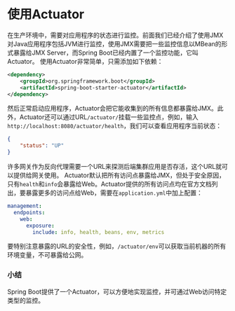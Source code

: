 # 使用Actuator

在生产环境中，需要对应用程序的状态进行监控。前面我们已经介绍了使用JMX对Java应用程序包括JVM进行监控，使用JMX需要把一些监控信息以MBean的形式暴露给JMX Server，而Spring Boot已经内置了一个监控功能，它叫Actuator。
使用Actuator非常简单，只需添加如下依赖：
```xml
<dependency>
    <groupId>org.springframework.boot</groupId>
    <artifactId>spring-boot-starter-actuator</artifactId>
</dependency>
```
然后正常启动应用程序，Actuator会把它能收集到的所有信息都暴露给JMX。此外，Actuator还可以通过URL`/actuator/`挂载一些监控点，例如，输入`http://localhost:8080/actuator/health`，我们可以查看应用程序当前状态：
```json
{
    "status": "UP"
}
```
许多网关作为反向代理需要一个URL来探测后端集群应用是否存活，这个URL就可以提供给网关使用。
Actuator默认把所有访问点暴露给JMX，但处于安全原因，只有`health`和`info`会暴露给Web。Actuator提供的所有访问点均在官方文档列出，要暴露更多的访问点给Web，需要在`application.yml`中加上配置：
```yaml
management:
  endpoints:
    web:
      exposure:
        include: info, health, beans, env, metrics
```
要特别注意暴露的URL的安全性，例如，`/actuator/env`可以获取当前机器的所有环境变量，不可暴露给公网。
### 小结
Spring Boot提供了一个Actuator，可以方便地实现监控，并可通过Web访问特定类型的监控。
